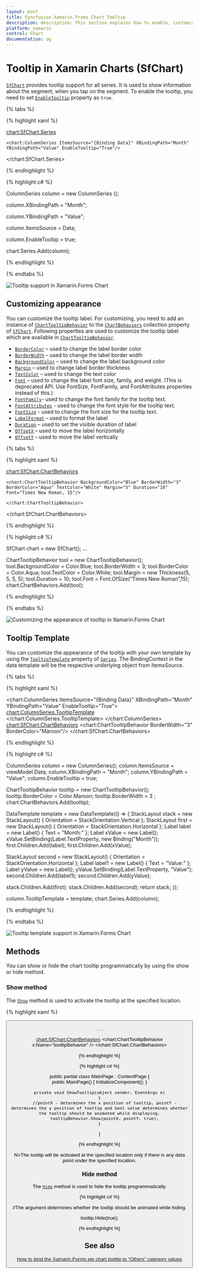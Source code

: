 ```yaml
---
layout: post
title: Syncfusion.Xamarin.Froms Chart Tooltip
description: description: This section explains how to enable, customize the tooltip and tooltip template in Essential Xamarin.Forms Chart.
platform: xamarin
control: Chart
documentation: ug
---
```


# Tooltip in Xamarin Charts (SfChart)

[`SfChart`](https://help.syncfusion.com/cr/cref_files/xamarin/Syncfusion.SfChart.XForms~Syncfusion.SfChart.XForms.SfChart.html) provides tooltip support for all series. It is used to show information about the segment, when you tap on the segment. To enable the tooltip, you need to set [`EnableTooltip`](https://help.syncfusion.com/cr/cref_files/xamarin/Syncfusion.SfChart.XForms~Syncfusion.SfChart.XForms.ChartSeries~EnableTooltipProperty.html#) property as `true`.

{% tabs %} 

{% highlight xaml %}

<chart:SfChart.Series>

	<chart:ColumnSeries ItemsSource="{Binding Data}" XBindingPath="Month" YBindingPath="Value" EnableTooltip="True"/>

</chart:SfChart.Series>

{% endhighlight %}

{% highlight c# %}

ColumnSeries column = new ColumnSeries ();

column.XBindingPath = "Month";

column.YBindingPath = "Value";

column.ItemsSource = Data;

column.EnableTooltip = true;

chart.Series.Add(column);	

{% endhighlight %}

{% endtabs %}

![Tooltip support in Xamarin.Forms Chart](tooltip_images/tooltip1.png)

## Customizing appearance

You can customize the tooltip label. For customizing, you need to add an instance of [`ChartTooltipBehavior`](https://help.syncfusion.com/cr/cref_files/xamarin/Syncfusion.SfChart.XForms~Syncfusion.SfChart.XForms.ChartTooltipBehavior.html#) to the [`ChartBehaviors`](https://help.syncfusion.com/cr/cref_files/xamarin/Syncfusion.SfChart.XForms~Syncfusion.SfChart.XForms.SfChart~ChartBehaviors.html) collection property of [`SfChart`](https://help.syncfusion.com/cr/cref_files/xamarin/Syncfusion.SfChart.XForms~Syncfusion.SfChart.XForms.SfChart.html). Following properties are used to customize the tooltip label which are available in [`ChartTooltipBehavior`](https://help.syncfusion.com/cr/cref_files/xamarin/Syncfusion.SfChart.XForms~Syncfusion.SfChart.XForms.ChartTooltipBehavior.html#).

* [`BorderColor`](https://help.syncfusion.com/cr/cref_files/xamarin/Syncfusion.SfChart.XForms~Syncfusion.SfChart.XForms.ChartTooltipBehavior~BorderColor.html) – used to change the label border color
* [`BorderWidth`](https://help.syncfusion.com/cr/cref_files/xamarin/Syncfusion.SfChart.XForms~Syncfusion.SfChart.XForms.ChartTooltipBehavior~BorderWidth.html) – used to change the label border width
* [`BackgroundColor`](https://help.syncfusion.com/cr/cref_files/xamarin/Syncfusion.SfChart.XForms~Syncfusion.SfChart.XForms.ChartTooltipBehavior~BackgroundColor.html) – used to change the label background color
* [`Margin`](https://help.syncfusion.com/cr/cref_files/xamarin/Syncfusion.SfChart.XForms~Syncfusion.SfChart.XForms.ChartTooltipBehavior~Margin.html) – used to change label border thickness
* [`TextColor`](https://help.syncfusion.com/cr/cref_files/xamarin/Syncfusion.SfChart.XForms~Syncfusion.SfChart.XForms.ChartTooltipBehavior~TextColor.html) – used to change the text color
* [`Font`](https://help.syncfusion.com/cr/cref_files/xamarin/Syncfusion.SfChart.XForms~Syncfusion.SfChart.XForms.ChartTooltipBehavior~FontProperty.html#) – used to change the label font size, family, and weight. (This is deprecated API. Use FontSize, FontFamily, and FontAttributes properties instead of this.)
* [`FontFamily`](https://help.syncfusion.com/cr/cref_files/xamarin/Syncfusion.SfChart.XForms~Syncfusion.SfChart.XForms.ChartTooltipBehavior~FontFamily.html)- used to change the font family for the tooltip text.
* [`FontAttributes`](https://help.syncfusion.com/cr/cref_files/xamarin/Syncfusion.SfChart.XForms~Syncfusion.SfChart.XForms.ChartTooltipBehavior~FontAttributes.html) - used to change the font style for the tooltip text.
* [`FontSize`](https://help.syncfusion.com/cr/cref_files/xamarin/Syncfusion.SfChart.XForms~Syncfusion.SfChart.XForms.ChartTooltipBehavior~FontSize.html) - used to change the font size for the tooltip text.
* [`LabelFormat`](https://help.syncfusion.com/cr/cref_files/xamarin/Syncfusion.SfChart.XForms~Syncfusion.SfChart.XForms.ChartTooltipBehavior~LabelFormat.html) – used to format the label
* [`Duration`](https://help.syncfusion.com/cr/cref_files/xamarin/Syncfusion.SfChart.XForms~Syncfusion.SfChart.XForms.ChartTooltipBehavior~Duration.html) – used to set the visible duration of label
* [`OffsetX`](https://help.syncfusion.com/cr/cref_files/xamarin/Syncfusion.SfChart.XForms~Syncfusion.SfChart.XForms.ChartTooltipBehavior~OffsetX.html) – used to move the label horizontally
* [`OffsetY`](https://help.syncfusion.com/cr/cref_files/xamarin/Syncfusion.SfChart.XForms~Syncfusion.SfChart.XForms.ChartTooltipBehavior~OffsetY.html) – used to move the label vertically

{% tabs %} 

{% highlight xaml %}

<chart:SfChart.ChartBehaviors>

	<chart:ChartTooltipBehavior BackgroundColor="Blue" BorderWidth="3" BorderColor="Aqua" TextColor="White" Margin="5" Duration="10" Font="Times New Roman, 15"/>

	</chart:ChartTooltipBehavior>

</chart:SfChart.ChartBehaviors>


{% endhighlight %}

{% highlight c# %}

SfChart chart = new SfChart();
...

ChartTooltipBehavior tool = new ChartTooltipBehavior();
tool.BackgroundColor = Color.Blue;
tool.BorderWidth = 3;
tool.BorderColor = Color.Aqua;
tool.TextColor = Color.White;
tool.Margin = new Thickness(5, 5, 5, 5);
tool.Duration = 10;
tool.Font = Font.OfSize(“Times New Roman”,15);	
chart.ChartBehaviors.Add(tool);

{% endhighlight %}

{% endtabs %}

![Customizing the appearance of tooltip in Xamarin.Forms Chart](tooltip_images/tooltip2.png)

## Tooltip Template

You can customize the appearance of the tooltip with your own template by using the [`TooltipTemplate`](https://help.syncfusion.com/cr/cref_files/xamarin/Syncfusion.SfChart.XForms~Syncfusion.SfChart.XForms.ChartSeries~TooltipTemplate.html) property of [`Series`](https://help.syncfusion.com/cr/cref_files/xamarin/Syncfusion.SfChart.XForms~Syncfusion.SfChart.XForms.ChartSeries.html#). The BindingContext in the data template will be the respective underlying object from ItemsSource.

{% tabs %} 

{% highlight xaml %}

<chart:ColumnSeries ItemsSource="{Binding Data}" XBindingPath="Month" YBindingPath="Value" EnableTooltip="True">
                    <chart:ColumnSeries.TooltipTemplate>
                        <DataTemplate>
                            <StackLayout Orientation="Vertical">
                                <StackLayout Orientation="Horizontal">
                                    <Label Text="Month :" />
                                    <Label Text="{Binding Month}"/>
                                </StackLayout>
                                <StackLayout Orientation="Horizontal">
                                    <Label Text="Value   :" />
                                    <Label Text="{Binding Value}"/>
                                </StackLayout>
                            </StackLayout>
                        </DataTemplate>
                    </chart:ColumnSeries.TooltipTemplate>
</chart:ColumnSeries>
<chart:SfChart.ChartBehaviors>
   <chart:ChartTooltipBehavior BorderWidth="3" BorderColor="Maroon"/>
</chart:SfChart.ChartBehaviors>



{% endhighlight %}

{% highlight c# %}

ColumnSeries column = new ColumnSeries();
column.ItemsSource = viewModel.Data;
column.XBindingPath = "Month";
column.YBindingPath = "Value";
column.EnableTooltip = true;

ChartTooltipBehavior tooltip = new ChartTooltipBehavior();
tooltip.BorderColor = Color.Maroon;
tooltip.BorderWidth = 3 ;
chart.ChartBehaviors.Add(tooltip);

DataTemplate template = new DataTemplate(() =>
{
StackLayout stack = new StackLayout() { Orientation = StackOrientation.Vertical };
StackLayout first = new StackLayout() { Orientation = StackOrientation.Horizontal };
Label label = new Label() { Text = "Month:" };
Label xValue = new Label();
xValue.SetBinding(Label.TextProperty, new Binding("Month"));
first.Children.Add(label);
first.Children.Add(xValue);

StackLayout second = new StackLayout() { Orientation = StackOrientation.Horizontal };
Label label1 = new Label() { Text = "Value:" };
Label yValue = new Label();
yValue.SetBinding(Label.TextProperty, "Value");
second.Children.Add(label1);
second.Children.Add(yValue);

stack.Children.Add(first);
stack.Children.Add(second);
return stack;
});

column.TooltipTemplate = template;
chart.Series.Add(column);


{% endhighlight %}

{% endtabs %}

![Tooltip template support in Xamarin.Forms Chart ](tooltip_images/TooltipTemplate.png)

## Methods

You can show or hide the chart tooltip programmatically by using the show or hide method. 

### Show method

The [`Show`](https://help.syncfusion.com/cr/cref_files/xamarin/Syncfusion.SfChart.XForms~Syncfusion.SfChart.XForms.ChartTooltipBehavior~Show.html) method is used to activate the tooltip at the specified location.

{% highlight xaml %}

<Button Text="Show tooltip" Clicked="ShowTooltip" />

. . .

<chart:SfChart.ChartBehaviors>
    <chart:ChartTooltipBehavior x:Name="tooltipBehavior" />
</chart:SfChart.ChartBehaviors>

{% endhighlight %}

{% highlight c# %}

public partial class MainPage : ContentPage
{    
    public MainPage()
    {
        InitializeComponent();
    }

    private void ShowTooltip(object sender, EventArgs e)
    {
        //pointX - determines the x position of tooltip, pointY - determines the y position of tooltip and bool value determines whether the tooltip should be animated while displaying.
        tooltipBehavior.Show(pointX, pointY, true);
    }
}

{% endhighlight %}

N>The tooltip will be activated at the specified location only if there is any data point under the specified location.

### Hide method

The [`Hide`](https://help.syncfusion.com/cr/cref_files/xamarin/Syncfusion.SfChart.XForms~Syncfusion.SfChart.XForms.ChartTooltipBehavior~Hide.html) method is used to hide the tooltip programmatically.

{% highlight c# %}

//The argument determines whether the tooltip should be animated while hiding.

tooltip.Hide(true);

{% endhighlight %}

## See also

[How to bind the Xamarin.Forms pie chart tooltip to “Others” category values](https://www.syncfusion.com/kb/11861/how-to-bind-the-xamarin-forms-pie-chart-tooltip-to-others-category-values) 